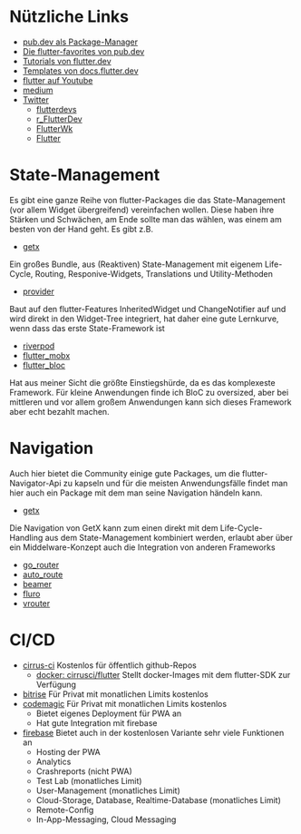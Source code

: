 # Nützliche Links
- [pub.dev als Package-Manager](https://pub.dev)
- [Die flutter-favorites von pub.dev](https://pub.dev/packages?q=is%3Aflutter-favorite)
- [Tutorials von flutter.dev](https://flutter.dev/learn)
- [Templates von docs.flutter.dev](https://docs.flutter.dev/cookbook)
- [flutter auf Youtube](https://www.youtube.com/c/flutterdev/videos)
- [medium](https://medium.com/)
- [Twitter](https://twitter.com/)
  - [flutterdevs](https://twitter.com/flutterdevs)
  - [r_FlutterDev](https://twitter.com/r_FlutterDev)
  - [FlutterWk](https://twitter.com/FlutterWk)
  - [Flutter](https://twitter.com/FlutterDev)

# State-Management

Es gibt eine ganze Reihe von flutter-Packages die das State-Management (vor allem Widget übergreifend) vereinfachen wollen. Diese haben ihre Stärken
und Schwächen, am Ende sollte man das wählen, was einem am besten von der Hand geht.
Es gibt z.B.

- [getx](https://pub.dev/packages/get)

Ein großes Bundle, aus (Reaktiven) State-Management mit eigenem Life-Cycle, Routing, Responive-Widgets, Translations und Utility-Methoden

- [provider](https://pub.dev/packages/provider)

Baut auf den flutter-Features InheritedWidget und ChangeNotifier auf und wird direkt in den Widget-Tree integriert, hat daher eine gute Lernkurve,
wenn dass das erste State-Framework ist

- [riverpod](https://pub.dev/packages/riverpod)
- [flutter_mobx](https://pub.dev/packages/flutter_mobx)
- [flutter_bloc](https://pub.dev/packages/flutter_bloc)

Hat aus meiner Sicht die größte Einstiegshürde, da es das komplexeste Framework. Für kleine Anwendungen finde ich BloC zu oversized, aber bei mittleren
und vor allem großem Anwendungen kann sich dieses Framework aber echt bezahlt machen.

# Navigation

Auch hier bietet die Community einige gute Packages, um die flutter-Navigator-Api zu kapseln und für die meisten Anwendungsfälle findet man hier auch
ein Package mit dem man seine Navigation händeln kann.

- [getx](https://pub.dev/packages/get)

Die Navigation von GetX kann zum einen direkt mit dem Life-Cycle-Handling aus dem State-Management kombiniert werden, erlaubt aber über ein Middelware-Konzept
auch die Integration von anderen Frameworks

- [go_router](https://pub.dev/packages/go_router)
- [auto_route](https://pub.dev/packages/auto_route)
- [beamer](https://pub.dev/packages/beamer)
- [fluro](https://pub.dev/packages/fluro)
- [vrouter](https://pub.dev/packages/vrouter)

# CI/CD

- [cirrus-ci](https://cirrus-ci.org/) Kostenlos für öffentlich github-Repos
  - [docker: cirrusci/flutter](https://hub.docker.com/r/cirrusci/flutter) Stellt docker-Images mit dem flutter-SDK zur Verfügung
- [bitrise](https://www.bitrise.io/) Für Privat mit monatlichen Limits kostenlos
- [codemagic](https://codemagic.io/start/) Für Privat mit monatlichen Limits kostenlos
  - Bietet eigenes Deployment für PWA an
  - Hat gute Integration mit firebase
- [firebase](https://firebase.google.com/) Bietet auch in der kostenlosen Variante sehr viele Funktionen an
  - Hosting der PWA
  - Analytics
  - Crashreports (nicht PWA)
  - Test Lab (monatliches Limit)
  - User-Management (monatliches Limit)
  - Cloud-Storage, Database, Realtime-Database (monatliches Limit)
  - Remote-Config
  - In-App-Messaging, Cloud Messaging